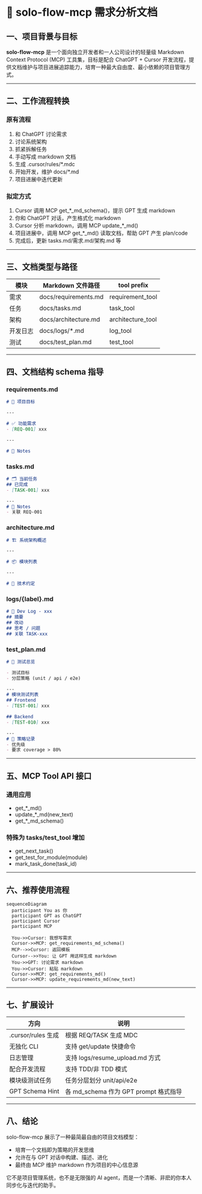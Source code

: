 # 🧾 solo-flow-mcp 需求分析文档

## 一、项目背景与目标

**solo-flow-mcp** 是一个面向独立开发者和一人公司设计的轻量级 Markdown Context Protocol (MCP) 工具集，目标是配合 ChatGPT + Cursor 开发流程，提供文档维护与项目进展追踪能力，培育一种最大自由度、最小依赖的项目管理方式。

---

## 二、工作流程转换

### 原有流程

1. 和 ChatGPT 讨论需求
2. 讨论系统架构
3. 抓紧拆解任务
4. 手动写成 markdown 文档
5. 生成 .cursor/rules/\*.mdc
6. 开始开发，维护 docs/\*.md
7. 项目进展中迭代更新

### 拟定方式

1. Cursor 调用 MCP get\_\*\_md\_schema()，提示 GPT 生成 markdown
2. 你和 ChatGPT 对话，产生格式化 markdown
3. Cursor 分析 markdown，调用 MCP update\_\*\_md()
4. 项目进展中，调用 MCP get\_\*\_md() 读取文档，帮助 GPT 产生 plan/code
5. 完成后，更新 tasks.md/需求.md/架构.md 等

---

## 三、文档类型与路径

| 模块   | Markdown 文件路径        | tool prefix        |
| ---- | -------------------- | ------------------ |
| 需求   | docs/requirements.md | requirement\_tool  |
| 任务   | docs/tasks.md        | task\_tool         |
| 架构   | docs/architecture.md | architecture\_tool |
| 开发日志 | docs/logs/\*.md      | log\_tool          |
| 测试   | docs/test\_plan.md   | test\_tool         |

---

## 四、文档结构 schema 指导

### requirements.md

```md
# 📌 项目目标

---

# ✅ 功能需求
- [REQ-001] xxx

---

# 📜 Notes
```

### tasks.md

```md
# 🗂️ 当前任务
## 已完成
- [TASK-001] xxx

---
# 🔗 Notes
- 关联 REQ-001
```

### architecture.md

```md
# 🏗️ 系统架构概述

---

# 📦 模块列表

---

# 🧠 技术约定
```

### logs/{label}.md

```md
# 🤪 Dev Log - xxx
## 摘要
## 改动
## 思考 / 问题
## 关联 TASK-xxx
```

### test\_plan.md

```md
# 📝 测试总览

- 测试目标
- 分层策略 (unit / api / e2e)

---
# 模块测试列表
## Frontend
- [TEST-001] xxx

## Backend
- [TEST-010] xxx

---
# 📍 策略记录
- 优先级
- 要求 coverage > 80%
```

---

## 五、MCP Tool API 接口

### 通用应用

* get\_\*\_md()
* update\_\*\_md(new\_text)
* get\_\*\_md\_schema()

### 特殊为 tasks/test\_tool 增加

* get\_next\_task()
* get\_test\_for\_module(module)
* mark\_task\_done(task\_id)

---

## 六、推荐使用流程

```mermaid
sequenceDiagram
  participant You as 你
  participant GPT as ChatGPT
  participant Cursor
  participant MCP

  You->>Cursor: 我想写需求
  Cursor->>MCP: get_requirements_md_schema()
  MCP-->>Cursor: 返回模板
  Cursor-->>You: 让 GPT 用这样生成 markdown
  You->>GPT: 讨论需求 markdown
  You->>Cursor: 粘贴 markdown
  Cursor->>MCP: get_requirements_md()
  Cursor->>MCP: update_requirements_md(new_text)
```

---

## 七、扩展设计

| 方向               | 说明                              |
| ---------------- | ------------------------------- |
| .cursor/rules 生成 | 根据 REQ/TASK 生成 MDC              |
| 无独化 CLI          | 支持 get/update 快捷命令              |
| 日志管理             | 支持 logs/resume\_upload.md 方式    |
| 配合开发流程           | 支持 TDD/非 TDD 模式                 |
| 模块级测试任务          | 任务分层划分 unit/api/e2e             |
| GPT Schema Hint  | 各 md\_schema 作为 GPT prompt 格式指导 |

---

## 八、结论

solo-flow-mcp 展示了一种最简最自由的项目文档模型：

* 培育一个文档即为策略的开发思维
* 允许在与 GPT 对话中构建、描述、进化
* 最终由 MCP 维护 markdown 作为项目的中心信息源

它不是项目管理系统，也不是无限强的 AI agent，而是一个清晰、非麽的你本人同步化与迭代的助手。
